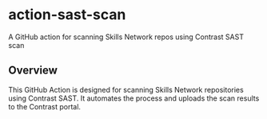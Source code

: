 # action-sast-scan

A GitHub action for scanning Skills Network repos using Contrast SAST scan

## Overview

This GitHub Action is designed for scanning Skills Network repositories using
Contrast SAST. It automates the process and uploads the scan results to the
Contrast portal.
